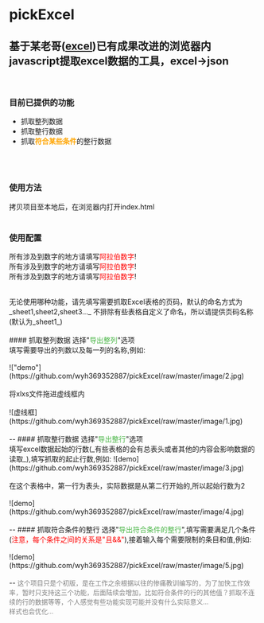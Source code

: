 # pickExcel


基于某老哥([excel](https://github.com/wwhgtt/excel))已有成果改进的浏览器内javascript提取excel数据的工具，excel→json
<br/>
--
<br/>

### 目前已提供的功能
+ 抓取整列数据
+ 抓取整行数据
+ 抓取<font color=orange>**符合某些条件**</font>的整行数据
<br/>
<br/>

### 使用方法
拷贝项目至本地后，在浏览器内打开index.html
<br/>
<br/>
### 使用配置
所有涉及到数字的地方请填写<font color=red>阿拉伯数字</font>!<br>
所有涉及到数字的地方请填写<font color=red>阿拉伯数字</font>!<br>
所有涉及到数字的地方请填写<font color=red>阿拉伯数字</font>!<br>

<br>
无论使用哪种功能，请先填写需要抓取Excel表格的页码，默认的命名方式为
_sheet1,sheet2,sheet3..._
不排除有些表格自定义了命名，所以请提供页码名称(默认为_sheet1_)
<br>
<br>
#### 抓取整列数据
选择"<font color=#48B545>导出整列</font>"选项<br>
填写需要导出的列数以及每一列的名称,例如:<br><br>
!["demo"](https://github.com/wyh369352887/pickExcel/raw/master/image/2.jpg)
<br><br>
将xlxs文件拖进虚线框内<br><br>
![虚线框](https://github.com/wyh369352887/pickExcel/raw/master/image/1.jpg)
<br><br>
--
#### 抓取整行数据
选择"<font color=#48B545>导出整行</font>"选项<br>
填写excel数据起始的行数(_有些表格的会有总表头或者其他的内容会影响数据的读取_),填写抓取的起止行数,例如:
![demo](https://github.com/wyh369352887/pickExcel/raw/master/image/3.jpg)
<br>
<br>
在这个表格中，第一行为表头，实际数据是从第二行开始的,所以起始行数为2
<br>
<br>
![demo](https://github.com/wyh369352887/pickExcel/raw/master/image/4.jpg)
<br>
<br>
--
#### 抓取符合条件的整行
选择"<font color="#48B545">导出符合条件的整行</font>",填写需要满足几个条件(<font color=red>注意，每个条件之间的关系是"且&&"</font>),接着输入每个需要限制的条目和值,例如:
<br>
<br>
![demo](https://github.com/wyh369352887/pickExcel/raw/master/image/5.jpg)
<br>
<br>
--
<font size=2 color=gray>这个项目只是个初版，是在工作之余根据以往的惨痛教训编写的，为了加快工作效率，暂时只支持这三个功能，后面陆续会增加，比如符合条件的行的其他值？抓取不连续的行的数据等等，个人感觉有些功能实现可能并没有什么实际意义...  <br>样式也会优化...</font>

